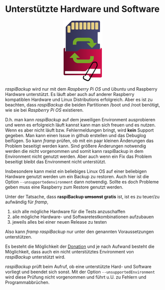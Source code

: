 # Unterstützte Hardware und Software

<center>

![raspiBackup icon](images/icons/Icon_rot_blau_final_128.png)
</center>

*raspiBackup* wird nur mit dem *Raspberry Pi OS* und *Ubuntu* und Raspberry Hardware
unterstützt. Es läuft aber auch auf anderer Raspberry kompatiblen Hardware und
Linux Distributions erfolgreich. Aber es ist zu beachten, dass *raspiBackup* die
beiden Partitionen /boot und /root benötigt, wie sie bei *Raspberry Pi OS* existieren.

D.h. man kann *raspiBackup* auf dem jeweiligen Environment ausprobieren und wenn
es erfolgreich läuft kannst kann man sich freuen und es nutzen. Wenn es aber nicht
läuft bzw. Fehlermeldungen bringt, wird **kein** Support gegeben. Man kann einen
Issue in github erstellen und das Debuglog beifügen. So kann *framp* prüfen, ob mit ein
paar kleinen Änderungen das Problem beseitigt werden kann. Sind größere Änderungen notwendig
werden die nicht vorgenommen und somit kann raspiBackup in dem Environment nicht genutzt werden.
Aber auch wenn ein Fix das Problem beseitigt bleibt das Environment nicht unterstützt.

Insbesondere kann meist ein beliebiges Linux OS auf einer beliebigen Hardware genutzt werden
um ein Backup zu restoren. Auch hier ist die Option `--unsupportedenvironment` dann
notwendig. Sollte es doch Probleme geben muss eine Raspberry zum Restore genutzt werden.

Unter der Tatsache, dass **raspiBackup ~~umsonst~~ gratis** ist, ist es zu teuer/zu aufwändig für *framp*,

 1) sich alle mögliche Hardware für die Tests anzuschaffen
 1) alle mögliche Hardware- und Softwaretestkombinationen aufzubauen
 1) jeweils alles bei einer neuen Release zu testen

Also kann *framp* *raspiBackup* nur unter den genannten Voraussetzungen unterstützen.

Es besteht die Möglichkeit der [Donation](introduction.md#donation)
und je nach Aufwand besteht die Möglichkeit,
dass auch ein nicht unterstütztes Environment von *raspiBackup* unterstützt wird.

*raspiBackup* prüft beim Aufruf, ob eine unterstützte Hard- und Software vorliegt
und beendet sich sonst. Mit der Option `--unsupportedEnvironment` wird diese
Prüfung nicht vorgenommen und führt u.U. zu Fehlern und Programmabbrüchen.


[.source]: https://linux-tips-and-tricks.de/de/raspibackupcategoried/608-unterstuetzte-hard-und-software/
[.source]: https://www.linux-tips-and-tricks.de/en/raspibackupcategorye/609-supported-hard-and-software/
[.status]: rft
